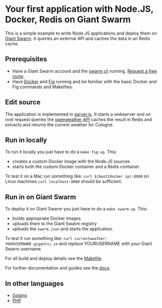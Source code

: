 # Your first application with Node.JS, Docker, Redis on Giant Swarm

This is a simple example to write Node.JS applications and deploy them on [Giant Swarm]((https://giantswarm.io/)). It queries an external API and caches the data in an Redis cache.

## Prerequisites

* Have a Giant Swarm account and the [swarm cli](http://docs.giantswarm.io/installation/gettingstarted/#installing-the-cli) running. [Request a free invite](https://giantswarm.io/).
* Have [Docker](https://docs.docker.com/installation/) and [Fig](http://www.fig.sh/) running and be familiar with the basic Docker and Fig commands and Makefiles.

## Edit source

The application is implemented in [server.js](server.js). It starts a webserver and on root request queries the [openweather API](http://api.openweathermap.org/data/2.5/weather?q=Cologne) caches the result in Redis and extracts and returns the current weather for Cologne.

## Run in locally
To run it locally you just have to do a `make fig-up`. This:
* creates a custom Docker image with the Node.JS sources
* starts both the custom Docker container and a Redis container.

To test it on a Mac run something like: `curl $(boot2docker ip):8080` on Linux machines `curl localhost:8080` should be sufficient.

## Run in on Giant Swarm
To deploy it on Giant Swarm you just have to do a `make swarm-up`. This:
* builds appropriate Docker images
* uploads them to the Giant Swarm registry
* uploads the `swarm.json` and starts the application.

To test it run something like: `curl currentweather-YOURUSERNAME.gigantic.io` and replace YOURUSERNAME with your Giant Swarm username.

For all build and deploy details see the [Makefile](Makefile).

For further documentation and guides see the [docs](https:://docs.giantswarm.io). 

## In other languages

* [Golang](https://github.com/giantswarm/giantswarm-firstapp-go)
* [PHP](https://github.com/giantswarm/giantswarm-firstapp-php)
